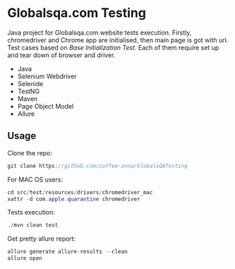 # Globalsqa.com Testing

Java project for Globalsqa.com website tests execution.
Firstly, chromedriver and Chrome app are initialised, then main page is got with url. Test cases based on *Base Initialization Test*. Each of them require set up and tear down of browser and driver.
- Java
- Selenium Webdriver
- Selenide
- TestNG
- Maven
- Page Object Model
- Allure

## Usage

Clone the repo:
```java
git clone https://github.com/coffee-anna/GlobalsQATesting
```
For MAC OS users:
```java
cd src/test/resources/drivers/chromedriver_mac
xattr -d com.apple.quarantine chromedriver
```
Tests execution:
```java
./mvn clean test
```
Get pretty allure report:
```java
allure generate allure-results --clean
allure open
```